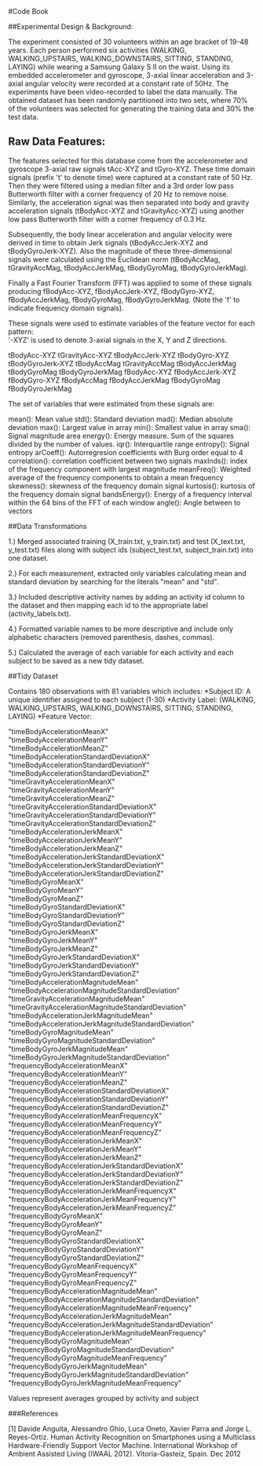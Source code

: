 #Code Book

##Experimental Design & Background:

The experiment consisted of 30 volunteers within an age bracket of 19-48 years. 
Each person performed six activities (WALKING, WALKING_UPSTAIRS, WALKING_DOWNSTAIRS, SITTING, STANDING, LAYING) 
while wearing a Samsung Galaxy S II on the waist. Using its embedded accelerometer and gyroscope, 
3-axial linear acceleration and 3-axial angular velocity were recorded at a constant rate of 50Hz. 
The experiments have been video-recorded to label the data manually. The obtained dataset has been randomly partitioned into two sets, 
where 70% of the volunteers was selected for generating the training data and 30% the test data. 


## Raw Data Features:

The features selected for this database come from the accelerometer and gyroscope 3-axial raw signals tAcc-XYZ and tGyro-XYZ. 
These time domain signals (prefix 't' to denote time) were captured at a constant rate of 50 Hz. Then they were filtered using 
a median filter and a 3rd order low pass Butterworth filter with a corner frequency of 20 Hz to remove noise. Similarly, the 
acceleration signal was then separated into body and gravity acceleration signals (tBodyAcc-XYZ and tGravityAcc-XYZ) using another low pass 
Butterworth filter with a corner frequency of 0.3 Hz. 


Subsequently, the body linear acceleration and angular velocity were derived in time to obtain Jerk signals (tBodyAccJerk-XYZ and tBodyGyroJerk-XYZ). 
Also the magnitude of these three-dimensional signals were calculated using the Euclidean norm (tBodyAccMag, tGravityAccMag, tBodyAccJerkMag, 
tBodyGyroMag, tBodyGyroJerkMag). 


Finally a Fast Fourier Transform (FFT) was applied to some of these signals producing fBodyAcc-XYZ, fBodyAccJerk-XYZ, fBodyGyro-XYZ, 
fBodyAccJerkMag, fBodyGyroMag, fBodyGyroJerkMag. (Note the 'f' to indicate frequency domain signals). 

These signals were used to estimate variables of the feature vector for each pattern:  
'-XYZ' is used to denote 3-axial signals in the X, Y and Z directions.

tBodyAcc-XYZ
tGravityAcc-XYZ
tBodyAccJerk-XYZ
tBodyGyro-XYZ
tBodyGyroJerk-XYZ
tBodyAccMag
tGravityAccMag
tBodyAccJerkMag
tBodyGyroMag
tBodyGyroJerkMag
fBodyAcc-XYZ
fBodyAccJerk-XYZ
fBodyGyro-XYZ
fBodyAccMag
fBodyAccJerkMag
fBodyGyroMag
fBodyGyroJerkMag

The set of variables that were estimated from these signals are: 

mean(): Mean value
std(): Standard deviation
mad(): Median absolute deviation 
max(): Largest value in array
min(): Smallest value in array
sma(): Signal magnitude area
energy(): Energy measure. Sum of the squares divided by the number of values.
iqr(): Interquartile range 
entropy(): Signal entropy
arCoeff(): Autorregresion coefficients with Burg order equal to 4
correlation(): correlation coefficient between two signals
maxInds(): index of the frequency component with largest magnitude
meanFreq(): Weighted average of the frequency components to obtain a mean frequency
skewness(): skewness of the frequency domain signal 
kurtosis(): kurtosis of the frequency domain signal 
bandsEnergy(): Energy of a frequency interval within the 64 bins of the FFT of each window
angle(): Angle between to vectors


##Data Transformations

1.) Merged associated training (X_train.txt, y_train.txt) and test (X_text.txt, y_test.txt) files along with 
subject ids (subject_test.txt, subject_train.txt) into one dataset.

2.) For each measurement, extracted only variables calculating mean and standard deviation by searching for the literals "mean" and "std".
 
3.) Included descriptive activity names by adding an activity id column to the dataset and then mapping 
each id to the appropriate label (activity_labels.txt).

4.) Formatted variable names to be more descriptive and include only alphabetic characters (removed parenthesis, dashes, commas).
 
5.) Calculated the average of each variable for each activity and each subject to be saved as a new tidy dataset.


##Tidy Dataset

Contains 180 observations with 81 variables which includes:
	*Subject ID: A unique identifier assigned to each subject (1-30)
	*Activity Label: (WALKING, WALKING_UPSTAIRS, WALKING_DOWNSTAIRS, SITTING, STANDING, LAYING)
	*Feature Vector: 
	
"timeBodyAccelerationMeanX"                                  
"timeBodyAccelerationMeanY"                                  
"timeBodyAccelerationMeanZ"                                  
"timeBodyAccelerationStandardDeviationX"                     
"timeBodyAccelerationStandardDeviationY"                     
"timeBodyAccelerationStandardDeviationZ"                     
"timeGravityAccelerationMeanX"                               
"timeGravityAccelerationMeanY"                               
"timeGravityAccelerationMeanZ"                               
"timeGravityAccelerationStandardDeviationX"                  
"timeGravityAccelerationStandardDeviationY"                  
"timeGravityAccelerationStandardDeviationZ"                  
"timeBodyAccelerationJerkMeanX"                              
"timeBodyAccelerationJerkMeanY"                              
"timeBodyAccelerationJerkMeanZ"                              
"timeBodyAccelerationJerkStandardDeviationX"                 
"timeBodyAccelerationJerkStandardDeviationY"                 
"timeBodyAccelerationJerkStandardDeviationZ"                 
"timeBodyGyroMeanX"                                          
"timeBodyGyroMeanY"                                          
"timeBodyGyroMeanZ"                                          
"timeBodyGyroStandardDeviationX"                             
"timeBodyGyroStandardDeviationY"                             
"timeBodyGyroStandardDeviationZ"                             
"timeBodyGyroJerkMeanX"                                      
"timeBodyGyroJerkMeanY"                                      
"timeBodyGyroJerkMeanZ"                                      
"timeBodyGyroJerkStandardDeviationX"                         
"timeBodyGyroJerkStandardDeviationY"                         
"timeBodyGyroJerkStandardDeviationZ"                         
"timeBodyAccelerationMagnitudeMean"                          
"timeBodyAccelerationMagnitudeStandardDeviation"             
"timeGravityAccelerationMagnitudeMean"                       
"timeGravityAccelerationMagnitudeStandardDeviation"          
"timeBodyAccelerationJerkMagnitudeMean"                      
"timeBodyAccelerationJerkMagnitudeStandardDeviation"         
"timeBodyGyroMagnitudeMean"                                  
"timeBodyGyroMagnitudeStandardDeviation"                     
"timeBodyGyroJerkMagnitudeMean"                              
"timeBodyGyroJerkMagnitudeStandardDeviation"                 
"frequencyBodyAccelerationMeanX"                             
"frequencyBodyAccelerationMeanY"                             
"frequencyBodyAccelerationMeanZ"                             
"frequencyBodyAccelerationStandardDeviationX"                
"frequencyBodyAccelerationStandardDeviationY"                
"frequencyBodyAccelerationStandardDeviationZ"                
"frequencyBodyAccelerationMeanFrequencyX"                    
"frequencyBodyAccelerationMeanFrequencyY"                    
"frequencyBodyAccelerationMeanFrequencyZ"                    
"frequencyBodyAccelerationJerkMeanX"                         
"frequencyBodyAccelerationJerkMeanY"                         
"frequencyBodyAccelerationJerkMeanZ"                         
"frequencyBodyAccelerationJerkStandardDeviationX"            
"frequencyBodyAccelerationJerkStandardDeviationY"            
"frequencyBodyAccelerationJerkStandardDeviationZ"            
"frequencyBodyAccelerationJerkMeanFrequencyX"                
"frequencyBodyAccelerationJerkMeanFrequencyY"                
"frequencyBodyAccelerationJerkMeanFrequencyZ"                
"frequencyBodyGyroMeanX"                                     
"frequencyBodyGyroMeanY"                                     
"frequencyBodyGyroMeanZ"                                     
"frequencyBodyGyroStandardDeviationX"                        
"frequencyBodyGyroStandardDeviationY"                        
"frequencyBodyGyroStandardDeviationZ"                        
"frequencyBodyGyroMeanFrequencyX"                            
"frequencyBodyGyroMeanFrequencyY"                            
"frequencyBodyGyroMeanFrequencyZ"                            
"frequencyBodyAccelerationMagnitudeMean"                     
"frequencyBodyAccelerationMagnitudeStandardDeviation"        
"frequencyBodyAccelerationMagnitudeMeanFrequency"            
"frequencyBodyAccelerationJerkMagnitudeMean"             
"frequencyBodyAccelerationJerkMagnitudeStandardDeviation"
"frequencyBodyAccelerationJerkMagnitudeMeanFrequency"    
"frequencyBodyGyroMagnitudeMean"                         
"frequencyBodyGyroMagnitudeStandardDeviation"            
"frequencyBodyGyroMagnitudeMeanFrequency"                
"frequencyBodyGyroJerkMagnitudeMean"                     
"frequencyBodyGyroJerkMagnitudeStandardDeviation"        
"frequencyBodyGyroJerkMagnitudeMeanFrequency"     

Values represent averages grouped by activity and subject 


###References

[1] Davide Anguita, Alessandro Ghio, Luca Oneto, Xavier Parra and Jorge L. Reyes-Ortiz. Human Activity Recognition on Smartphones using a 
Multiclass Hardware-Friendly Support Vector Machine. International Workshop of Ambient Assisted Living (IWAAL 2012). Vitoria-Gasteiz, Spain. Dec 2012

